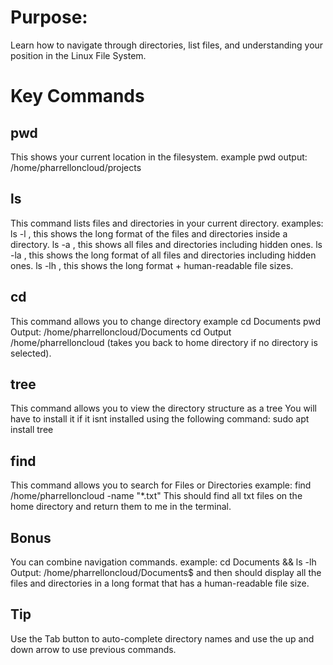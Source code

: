 # Purpose:

Learn how to navigate through directories, list files, and understanding your position in the Linux File System.

# Key Commands

## pwd
This shows your current location in the filesystem.
example pwd
 output: /home/pharrelloncloud/projects

## ls
This command lists files and directories in your current directory.
examples:
ls -l , this shows the long format of the files and directories inside a directory.
ls -a , this shows all files and directories including hidden ones.
ls -la , this shows the long format of all files and directories including hidden ones.
ls -lh , this shows the long format + human-readable file sizes.

## cd 
This command allows you to change directory
example cd Documents
pwd 
Output: /home/pharrelloncloud/Documents
cd
Output /home/pharrelloncloud (takes you back to home directory if no directory is selected).

## tree
This command allows you to view the directory structure as a tree
You will have to install it if it isnt installed using the following command:
sudo apt install tree

## find 
This command allows you to search for Files or Directories
example: find /home/pharrelloncloud -name "*.txt"
This should find all txt files on the home directory and return them to me in the terminal.

## Bonus
You can combine navigation commands.
example: cd Documents && ls -lh
Output: /home/pharrelloncloud/Documents$ and then should display all the files and directories in a long format that has a human-readable file size.

## Tip
Use the Tab button to auto-complete directory names and use the up and down arrow to use previous commands.
